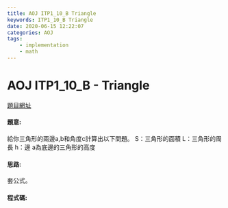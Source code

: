 ```yaml
---
title: AOJ ITP1_10_B Triangle
keywords: ITP1_10_B Triangle
date: 2020-06-15 12:22:07
categories: AOJ
tags:
    - implementation
    - math
---
```

# AOJ ITP1_10_B - Triangle
[題目網址](https://onlinejudge.u-aizu.ac.jp/courses/lesson/2/ITP1/all/ITP1_10_B)

#### 題意:
給你三角形的兩邊a,b和角度c計算出以下問題。
S：三角形的面積
L：三角形的周長
h：邊 a為底邊的三角形的高度
<!-- more -->
#### 思路:
套公式。

#### 程式碼:
<script src="https://gist.github.com/Daviswww/6b5b28321418d97d3707e75c7ed3f439.js"></script>